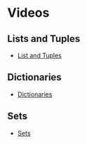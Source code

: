 # Videos

## Lists and Tuples

- [List and Tuples](https://d3c33hcgiwev3.cloudfront.net/fXGbJfPqRSS_s38b1pOIYw.processed/full/720p/index.mp4?Expires=1707696000&Signature=kSnHB0WgHnGXc5gi6~f0nZlW07k46qgeHxuBAzDIW8vCvTzyySPZzQ88FGVaF0xn-JVqe-v8zUi5Kgab-In92exrx1KZGSdAncp9HZwpQw0DLjOzLlQkocxu5auD1AqrSVPk2jkE4QqJwy9wXEXYtWbQy2qKKxS~YhSkFHYsCN0_&Key-Pair-Id=APKAJLTNE6QMUY6HBC5A)

## Dictionaries

- [Dictionaries](https://d3c33hcgiwev3.cloudfront.net/zPAC368ORAawAt-vDhQGRQ.processed/full/720p/index.mp4?Expires=1707696000&Signature=BPcghCl~cpDOvyKt~uQbiKw1rNGjlP5lPpcOijU0Y0wBuPfFdLoNTInCig4eZ6kx8YAhhmqPKvJXzIXflDH5qkvjSN7BN8dIaoHzmR6LhpgsehfzTRZVfgvlehovyLV2h0wejVQXvbAoF7ix0dUZYwrfPF8Mr66V8X-1jdKaAUM_&Key-Pair-Id=APKAJLTNE6QMUY6HBC5A)

## Sets

- [Sets](https://d3c33hcgiwev3.cloudfront.net/zPAC368ORAawAt-vDhQGRQ.processed/full/720p/index.mp4?Expires=1707696000&Signature=BPcghCl~cpDOvyKt~uQbiKw1rNGjlP5lPpcOijU0Y0wBuPfFdLoNTInCig4eZ6kx8YAhhmqPKvJXzIXflDH5qkvjSN7BN8dIaoHzmR6LhpgsehfzTRZVfgvlehovyLV2h0wejVQXvbAoF7ix0dUZYwrfPF8Mr66V8X-1jdKaAUM_&Key-Pair-Id=APKAJLTNE6QMUY6HBC5A)